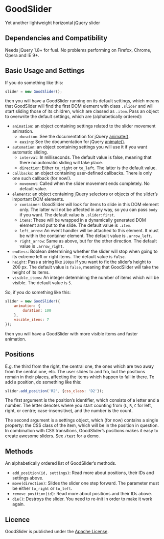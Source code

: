 GoodSlider
==========
Yet another lightweight horizontal jQuery slider

Dependencies and Compatibility
---
Needs jQuery 1.8+ for fuel. No problems performing on Firefox, Chrome, Opera and IE 9+. 

Basic Usage and Settings
---
If you do something like this:
```javascript
slider = new GoodSlider();
```
then you will have a GoodSlider running on its default settings, which means that GoodSlider will find the first DOM element with class `.slider` and will start sliding those of its children, which are classed as `.item`. Pass an object to overwrite the default settings, which are (alphabetically ordered): 
* `animation`: an object containing settings related to the slider movement animation. 
    * `duration`: See the documentation for jQuery [animate()](http://api.jquery.com/animate/). 
    * `easing`: See the documentation for jQuery [animate()](http://api.jquery.com/animate/). 
* `automation`: an object containing settings you will use it if you want automatic sliding. 
    * `interval`: In milliseconds. The default value is false, meaning that there no automatic sliding will take place. 
    * `direction`: Either `to_right` or `to_left`. The latter is the default value. 
* `callbacks`: an object containing user-defined callbacks. There is only one such callback (for now!). 
    * `movement`: Called when the slider movement ends completely. No default value. 
* `elements`: an object containing jQuery selectors or objects of the slider’s important DOM elements. 
    * `container`: GoodSlider will look for items to slide in this DOM element only. The latter will not be affected in any way, so you can pass `body` if you want.  The default value is `.slider:first`. 
    * `items`: These will be wrapped in a dynamically generated DOM element and put to the slide. The default value is `.item`. 
    * `left_arrow`: An event handler will be attached to this element. It must be within the container element. The default value is `.arrow_left`. 
    * `right_arrow`: Same as above, but for the other direction. The default value is `.arrow_right`. 
* `endless`: Boolean determining whether the slider will stop when going to its extreme left or right items. The default value is `false`. 
* `height`: Pass a string like `200px` if you want to fix the slider’s height to 200 px. The default value is `false`, meaning that GoodSlider will take the height of its items. 
* `visible_items`: An integer determining the number of items which will be visible. The default value is `5`. 

So, if you do something like this:
```javascript
slider = new GoodSlider({
    animation: {
        duration: 100
    }, 
    visible_items: 7
});
```
then you will have a GoodSlider with more visible items and faster animation. 

Positions
---
E.g. the third from the right, the central one, the ones which are two away from the central one, etc. The user slides to and fro, but the positions remain in their places, affecting the items which happen to fall in there. To add a position, do something like this: 
```javascript
slider.add_position('R2', {css_class: 'D2'});
```
The first argument is the position’s identifier, which consists of a letter and a number. The letter denotes where you start counting from (`L`, `R`, `C` for left, right, or centre; case-insensitive), and the number is the count. 

The second argument is a settings object, which (for now) contains a single property: the CSS class of the item, which will be in the position in question. In combination with CSS transitions, GoodSlider’s positions makes it easy to create awesome sliders. See `/test` for a demo. 

Methods
---
An alphabetically ordered list of GoodSlider’s methods. 
* `add_position(id, settings)`: Read more about positions, their IDs and settings above. 
* `move(direction)`: Slides the slider one step forward. The parameter must be either `to_right` or `to_left`. 
* `remove_position(id)`: Read more about positions and their IDs above. 
* `die()`: Destroys the slider. You need to re-init in order to make it work again. 

Licence
---
GoodSlider is published under the [Apache License](http://www.apache.org/licenses/LICENSE-2.0). 
